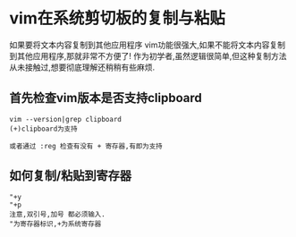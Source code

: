 # vim在系统剪切板的复制与粘贴
如果要将文本内容复制到其他应用程序
vim功能很强大,如果不能将文本内容复制到其他应用程序,那就非常不方便了!
作为初学者,虽然逻辑很简单,但这种复制方法从未接触过,想要彻底理解还稍稍有些麻烦.
## 首先检查vim版本是否支持clipboard
```
vim --version|grep clipboard
(+)clipboard为支持

或者通过 :reg 检查有没有 + 寄存器,有即为支持
```
## 如何复制/粘贴到寄存器
```
"+y
"+p
注意,双引号,加号 都必须输入.
"为寄存器标识,+为系统寄存器
```